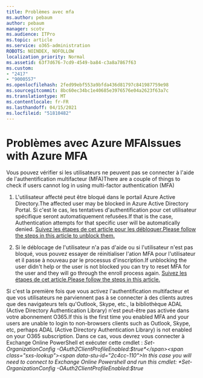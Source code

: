 ```yaml
---
title: Problèmes avec mfa
ms.author: pebaum
author: pebaum
manager: scotv
ms.audience: ITPro
ms.topic: article
ms.service: o365-administration
ROBOTS: NOINDEX, NOFOLLOW
localization_priority: Normal
ms.assetid: 63f7d676-7cd9-4549-ba84-c3a8a7867f63
ms.custom:
- "2417"
- "9000557"
ms.openlocfilehash: 2fed99ebf553a9bfda436d81797c841987759e98
ms.sourcegitcommit: 8bc60ec34bc1e40685e3976576e04a2623f63a7c
ms.translationtype: MT
ms.contentlocale: fr-FR
ms.lasthandoff: 04/15/2021
ms.locfileid: "51810482"
---
```

# <a name="issues-with-azure-mfa"></a><span data-ttu-id="2c4cc-102">Problèmes avec Azure MFA</span><span class="sxs-lookup"><span data-stu-id="2c4cc-102">Issues with Azure MFA</span></span>
<span data-ttu-id="2c4cc-103">Vous pouvez vérifier si les utilisateurs ne peuvent pas se connecter à l'aide de l'authentification multifacteur (MFA)</span><span class="sxs-lookup"><span data-stu-id="2c4cc-103">There are a couple of things to check if users cannot log in using multi-factor authentication (MFA)</span></span>

1. <span data-ttu-id="2c4cc-104">L'utilisateur affecté peut être bloqué dans le portail Azure Active Directory.</span><span class="sxs-lookup"><span data-stu-id="2c4cc-104">The affected user may be blocked in Azure Active Directory Portal.</span></span> <span data-ttu-id="2c4cc-105">Si c'est le cas, les tentatives d'authentification pour cet utilisateur spécifique seront automatiquement refusées.</span><span class="sxs-lookup"><span data-stu-id="2c4cc-105">If that is the case, Authentication attempts for that specific user will be automatically denied.</span></span> [<span data-ttu-id="2c4cc-106">Suivez les étapes de cet article pour les débloquer.</span><span class="sxs-lookup"><span data-stu-id="2c4cc-106">Please follow the steps in this article to unblock them.</span></span>](https://docs.microsoft.com/azure/active-directory/authentication/howto-mfa-mfasettings#block-and-unblock-users)

2. <span data-ttu-id="2c4cc-107">Si le déblocage de l'utilisateur n'a pas d'aide ou si l'utilisateur n'est pas bloqué, vous pouvez essayer de réinitialiser l'ation MFA pour l'utilisateur et il passe à nouveau par le processus d'inscription.</span><span class="sxs-lookup"><span data-stu-id="2c4cc-107">If unblocking the user didn't help or the user is not blocked you can try to reset MFA for the user and they will go through the enroll process again.</span></span> [<span data-ttu-id="2c4cc-108">Suivez les étapes de cet article.</span><span class="sxs-lookup"><span data-stu-id="2c4cc-108">Please follow the steps in this article.</span></span>](https://docs.microsoft.com/azure/active-directory/authentication/howto-mfa-userdevicesettings#require-users-to-provide-contact-methods-again)

<span data-ttu-id="2c4cc-109">Si c'est la première fois que vous activez l'authentification multifacteur et que vos utilisateurs ne parviennent pas à se connecter à des clients autres que des navigateurs tels qu'Outlook, Skype, etc., la bibliothèque ADAL (Active Directory Authentication Library) n'est peut-être pas activée dans votre abonnement O365.</span><span class="sxs-lookup"><span data-stu-id="2c4cc-109">If this is the first time you enabled MFA and your users are unable to login to non-browsers clients such as Outlook, Skype, etc, perhaps ADAL (Active Directory Authentication Library) is not enabled on your O365 subscription.</span></span> <span data-ttu-id="2c4cc-110">Dans ce cas, vous devrez vous connecter à Exchange Online PowerShell et exécuter cette cmdlet :  *Set-OrganizationConfig -OAuth2ClientProfileEnabled:$true*</span><span class="sxs-lookup"><span data-stu-id="2c4cc-110">In this case you will need to connect to Exchange Online Powershell and run this cmdlet:  *Set-OrganizationConfig -OAuth2ClientProfileEnabled:$true*</span></span>